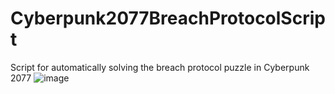 # Cyberpunk2077BreachProtocolScript
Script for automatically solving the breach protocol puzzle in Cyberpunk 2077
![image](https://github.com/user-attachments/assets/9c5cc6f6-54a9-4d82-83ea-23eafdd6eaaf)

